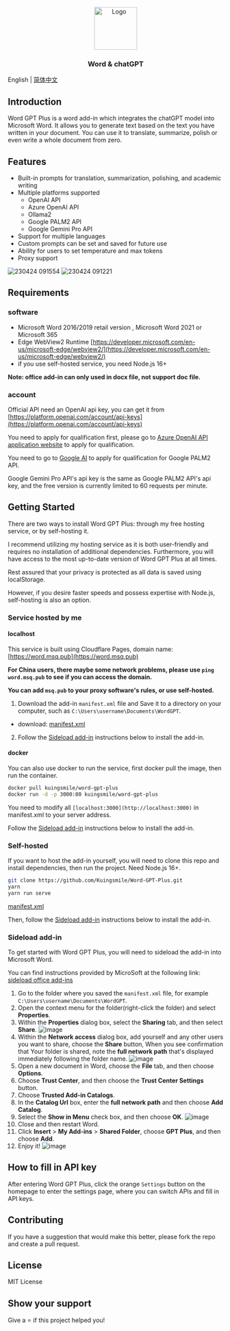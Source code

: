<div align="center">
  <a href="https://github.com/Kuingsmile/word-GPT-Plus">
    <img src="https://user-images.githubusercontent.com/96409857/233920113-b6919e19-484e-4a4b-82ff-5c72f7314025.png" alt="Logo" height="100">
  </a>

<br />
  <h3 align="center">Word & chatGPT</h3>

</div>

English | [简体中文](https://github.com/Kuingsmile/word-GPT-Plus/blob/master/README_cn.md)

## Introduction

Word GPT Plus is a word add-in which integrates the chatGPT model into Microsoft Word. It allows you to generate text based on the text you have written in your document. You can use it to translate, summarize, polish or even write a whole document from zero.

## Features

- Built-in prompts for translation, summarization, polishing, and academic writing
- Multiple platforms supported
  - OpenAI API
  - Azure OpenAI API
  - Ollama2
  - Google PALM2 API
  - Google Gemini Pro API
- Support for multiple languages
- Custom prompts can be set and saved for future use
- Ability for users to set temperature and max tokens
- Proxy support

![230424 091554](https://user-images.githubusercontent.com/96409857/233878627-6b5abdfd-7ff6-4818-8b26-d78f74ea0e85.gif)
![230424 091221](https://user-images.githubusercontent.com/96409857/233878368-3a793d8b-3740-4471-822b-0e062415b704.gif)

## Requirements

### software

- Microsoft Word 2016/2019 retail version , Microsoft Word 2021 or Microsoft 365
- Edge WebView2 Runtime [https://developer.microsoft.com/en-us/microsoft-edge/webview2/](https://developer.microsoft.com/en-us/microsoft-edge/webview2/)
- if you use self-hosted service, you need Node.js 16+

**Note: office add-in can only used in docx file, not support doc file.**

### account

Official API need an OpenAI api key, you can get it from [https://platform.openai.com/account/api-keys](https://platform.openai.com/account/api-keys)

You need to apply for qualification first, please go to [Azure OpenAI API application website](https://go.microsoft.com/fwlink/?linkid=2222006&clcid=0x409&culture=en-us&country=us) to apply for qualification.

You need to go to [Google AI](https://developers.generativeai.google/) to apply for qualification for Google PALM2 API.

Google Gemini Pro API's api key is the same as Google PALM2 API's api key, and the free version is currently limited to 60 requests per minute.

## Getting Started

There are two ways to install Word GPT Plus: through my free hosting service, or by self-hosting it.

I recommend utilizing my hosting service as it is both user-friendly and requires no installation of additional dependencies. Furthermore, you will have access to the most up-to-date version of Word GPT Plus at all times.

Rest assured that your privacy is protected as all data is saved using localStorage.

However, if you desire faster speeds and possess expertise with Node.js, self-hosting is also an option.

### Service hosted by me

#### localhost

This service is built using Cloudflare Pages, domain name: [https://word.msq.pub](https://word.msq.pub)

**For China users, there maybe some network problems, please use `ping word.msq.pub` to see if you can access the domain.**

**You can add `msq.pub` to your proxy software's rules, or use self-hosted.**

1. Download the add-in `manifest.xml` file and Save it to a directory on your computer, such as `C:\Users\username\Documents\WordGPT`.

  - download: [manifest.xml](https://github.com/Kuingsmile/word-GPT-Plus/blob/master/release/instant-use/manifest.xml)

2. Follow the [Sideload add-in](#sideload-add-in) instructions below to install the add-in.

#### docker

You can also use docker to run the service, first docker pull the image, then run the container.

```bash
docker pull kuingsmile/word-gpt-plus
docker run -d -p 3000:80 kuingsmile/word-gpt-plus
```

You need to modify all `[localhost:3000](http://localhost:3000)` in manifest.xml to your server address.

Follow the [Sideload add-in](#sideload-add-in) instructions below to install the add-in.

### Self-hosted

If you want to host the add-in yourself, you will need to clone this repo and install dependencies, then run the project. Need Node.js 16+.

```bash
git clone https://github.com/Kuingsmile/Word-GPT-Plus.git
yarn
yarn run serve
```

[manifest.xml](https://github.com/Kuingsmile/word-GPT-Plus/blob/master/release/self-hosted/manifest.xml)

Then, follow the [Sideload add-in](#sideload-add-in) instructions below to install the add-in.

### Sideload add-in

To get started with Word GPT Plus, you will need to sideload the add-in into Microsoft Word.

You can find instructions provided by MicroSoft at the following link: [sideload office add-ins](https://learn.microsoft.com/en-us/office/dev/add-ins/testing/create-a-network-shared-folder-catalog-for-task-pane-and-content-add-ins)

1. Go to the folder where you saved the `manifest.xml` file, for example `C:\Users\username\Documents\WordGPT`.
2. Open the context menu for the folder(right-click the folder) and select **Properties**.
3. Within the **Properties** dialog box, select the **Sharing** tab, and then select **Share**.
![image](https://learn.microsoft.com/en-us/office/dev/add-ins/images/sideload-windows-properties-dialog.png)
4. Within the **Network access** dialog box, add yourself and any other users you want to share, choose the **Share** button, When you see confirmation that Your folder is shared, note the **full network path** that's displayed immediately following the folder name.
![image](https://learn.microsoft.com/en-us/office/dev/add-ins/images/sideload-windows-network-access-dialog.png)
5. Open a new document in Word, choose the **File** tab, and then choose **Options**.
6. Choose **Trust Center**, and then choose the **Trust Center Settings** button.
7. Choose **Trusted Add-in Catalogs**.
8. In the **Catalog Url** box, enter the **full network path** and then choose **Add Catalog**.
9. Select the **Show in Menu** check box, and then choose **OK**.
![image](https://learn.microsoft.com/en-us/office/dev/add-ins/images/sideload-windows-trust-center-dialog.png)
10. Close and then restart Word.
11. Click **Insert** > **My Add-ins** > **Shared Folder**, choose **GPT Plus**, and then choose **Add**.
12. Enjoy it!
![image](https://user-images.githubusercontent.com/96409857/234744280-9d9f13cf-536b-4fb5-adfa-cbec262d56a2.png)

## How to fill in API key

After entering Word GPT Plus, click the orange `Settings` button on the homepage to enter the settings page, where you can switch APIs and fill in API keys.

## Contributing

If you have a suggestion that would make this better, please fork the repo and create a pull request.

## License

MIT License

## Show your support

Give a ⭐️ if this project helped you!
